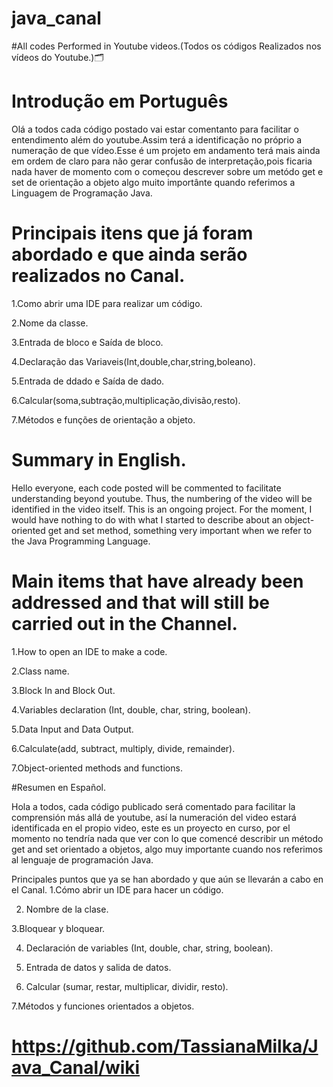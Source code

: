 # java_canal
#All codes Performed in Youtube videos.(Todos os códigos Realizados nos vídeos do Youtube.)🗂️


# Introdução em Português

Olá a todos cada código postado vai estar comentanto para facilitar o entendimento além do youtube.Assim terá a identificação no próprio a numeração de que vídeo.Esse é um projeto em andamento terá mais ainda em ordem de claro para não gerar confusão de interpretação,pois ficaria nada haver de momento com o começou descrever sobre um metódo get e set de orientação a objeto algo muito importânte quando referimos a Linguagem de Programação Java. 


# Principais itens que já foram abordado e que ainda serão realizados no Canal.

1.Como abrir uma IDE para realizar um código.

2.Nome da classe.

3.Entrada de bloco e Saída de bloco.

4.Declaração das Variaveis(Int,double,char,string,boleano).

5.Entrada de ddado e Saída de dado.

6.Calcular(soma,subtração,multiplicação,divisão,resto).

7.Métodos e funções de orientação a objeto.


 # Summary in English.
 
 Hello everyone, each code posted will be commented to facilitate understanding beyond youtube. Thus, the numbering of the video will be identified in the video itself. This is an ongoing project. For the moment, I would have nothing to do with what I started to describe about an object-oriented get and set method, something very important when we refer to the Java Programming Language.


# Main items that have already been addressed and that will still be carried out in the Channel.

1.How to open an IDE to make a code.

2.Class name.

3.Block In and Block Out.

4.Variables declaration (Int, double, char, string, boolean).

5.Data Input and Data Output.

6.Calculate(add, subtract, multiply, divide, remainder).

7.Object-oriented methods and functions.

#Resumen en Español.

Hola a todos, cada código publicado será comentado para facilitar la comprensión más allá de youtube, así la numeración del video estará identificada en el propio video, este es un proyecto en curso, por el momento no tendría nada que ver con lo que comencé describir un método get and set orientado a objetos, algo muy importante cuando nos referimos al lenguaje de programación Java.

Principales puntos que ya se han abordado y que aún se llevarán a cabo en el Canal.
1.Cómo abrir un IDE para hacer un código.

2. Nombre de la clase.

3.Bloquear y bloquear.

4. Declaración de variables (Int, double, char, string, boolean).

5. Entrada de datos y salida de datos.

6. Calcular (sumar, restar, multiplicar, dividir, resto).

7.Métodos y funciones orientados a objetos.






# https://github.com/TassianaMilka/Java_Canal/wiki
